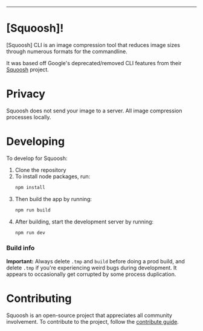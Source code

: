---

# [Squoosh]!

[Squoosh] CLI is an image compression tool that reduces image sizes through numerous formats for the commandline.

It was based off Google's deprecated/removed CLI features from their
[Squoosh](https://github.com/GoogleChromeLabs/squoosh) project.

# Privacy

Squoosh does not send your image to a server. All image compression processes locally.

# Developing

To develop for Squoosh:

1. Clone the repository
1. To install node packages, run:
   ```sh
   npm install
   ```
1. Then build the app by running:
   ```sh
   npm run build
   ```
1. After building, start the development server by running:
   ```sh
   npm run dev
   ```

### Build info

**Important:** Always delete `.tmp` and `build` before doing a prod build, and
delete `.tmp` if you're experiencing weird bugs during development. It appears
to occasionally get corrupted by some process duplication.

# Contributing

Squoosh is an open-source project that appreciates all community involvement. To contribute to the project, follow the [contribute guide](/CONTRIBUTING.md).

